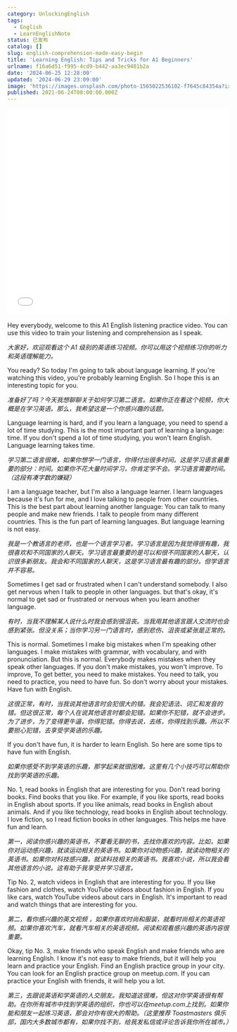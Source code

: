 ```yaml
---
category: UnlockingEnglish
tags:
  - English
  - LearnEnglishNote
status: 已发布
catalog: []
slug: english-comprehension-made-easy-begin
title: 'Learning English: Tips and Tricks for A1 Beginners'
urlname: f16a6d51-f995-4cd9-b442-aa3ec9481b2a
date: '2024-06-25 12:28:00'
updated: '2024-06-29 23:09:00'
image: 'https://images.unsplash.com/photo-1565022536102-f7645c84354a?ixlib=rb-4.0.3&q=85&fm=jpg&crop=entropy&cs=srgb'
published: 2021-06-24T08:00:00.000Z
---
```


<iframe width="100%" height="468" src="//player.bilibili.com/player.html?bvid=BV1Bx421Q7nU&p=1" scrolling="no" border="0" frameborder="no" framespacing="0" allowfullscreen="true" muted="false"  danmaku="false"> </iframe>


Hey everybody, welcome to this A1 English listening practice video. You can use this video to train your listening and comprehension as I speak.


_大家好，欢迎观看这个 A1 级别的英语练习视频。你可以用这个视频练习你的听力和英语理解能力。_


You ready? So today I'm going to talk about language learning. If you're watching this video, you're probably learning English. So I hope this is an interesting topic for you.


_准备好了吗？今天我想聊聊关于如何学习第二语言。如果你正在看这个视频，你大概是在学习英语。那么，我希望这是一个你感兴趣的话题。_


Language learning is hard, and if you learn a language, you need to spend a lot of time studying. This is the most important part of learning a language: time. If you don't spend a lot of time studying, you won't learn English. Language learning takes time.


_学习第二语言很难，如果你想学一门语言，你得付出很多时间。这是学习语言最重要的部分：时间。如果你不花大量时间学习，你肯定学不会。学习语言需要时间。（这段有凑字数的嫌疑）_


I am a language teacher, but I'm also a language learner. I learn languages because it's fun for me, and I love talking to people from other countries. This is the best part about learning another language: You can talk to many people and make new friends. I talk to people from many different countries. This is the fun part of learning languages. But language learning is not easy.


_我是一个教语言的老师，也是一个语言学习者。学习语言是因为我觉得很有趣，我很喜欢和不同国家的人聊天。学习语言最重要的是可以和很不同国家的人聊天，认识很多新朋友。我会和不同国家的人聊天，这是学习语言最有趣的部分。但学语言并不容易。_


Sometimes I get sad or frustrated when I can't understand somebody. I also get nervous when I talk to people in other languages. but that's okay, it's normal to get sad or frustrated or nervous when you learn another language.


_有时，当我不理解某人说什么时我会感到很沮丧。当我用其他语言跟人交流时也会感到紧张。但没关系；当你学习另一门语言时，感到悲伤、沮丧或紧张是正常的。_


This is normal. Sometimes I make big mistakes when I'm speaking other languages. I make mistakes with grammar, with vocabulary, and with pronunciation. But this is normal. Everybody makes mistakes when they speak other languages. If you don't make mistakes, you won't improve. To improve, To get better, you need to make mistakes. You need to talk, you need to practice, you need to have fun. So don't worry about your mistakes. Have fun with English.


_这很正常，有时，当我说其他语言时会犯很大的错。我会犯语法、词汇和发音的错。但这很正常，每个人在说其他语言时都会犯错。如果你不犯错，就不会进步。为了进步，为了变得更牛逼，你得犯错。你得去说，去练，你得找到乐趣。所以不要担心犯错，去享受学英语的乐趣。_


If you don't have fun, it is harder to learn English. So here are some tips to have fun with English.


_如果你感受不到学英语的乐趣，那学起来就很困难。这里有几个小技巧可以帮助你找到学英语的乐趣。_


No. 1, read books in English that are interesting for you. Don't read boring books. Find books that you like. For example, if you like sports, read books in English about sports. If you like animals, read books in English about animals. And if you like technology, read books in English about technology. I love fiction, so I read fiction books in other languages. This helps me have fun and learn.


_第一，阅读你感兴趣的英语书，不要看无聊的书，去找你喜欢的内容。比如，如果你对运动感兴趣，就读运动相关的英语书。如果你对动物感兴趣，就读动物相关的英语书。如果你对科技感兴趣，就读科技相关的英语书。我喜欢小说，所以我会看其他语言的小说。这有助于我享受并学习语言。_


Tip No. 2, watch videos in English that are interesting for you. If you like fashion and clothes, watch YouTube videos about fashion in English. If you like cars, watch YouTube videos about cars in English. It's important to read and watch things that are interesting for you.


_第二，看你感兴趣的英文视频 ，如果你喜欢时尚和服装，就看时尚相关的英语视频。如果你喜欢汽车，就看汽车相关的英语视频。阅读和观看感兴趣的英语内容很重要。_


Okay, tip No. 3, make friends who speak English and make friends who are learning English. I know it's not easy to make friends, but it will help you learn and practice your English. Find an English practice group in your city. You can look for an English practice group on meetup.com. If you can practice your English with friends, it will help you a lot.


_第三，去跟说英语和学英语的人交朋友。我知道这很难，但这对你学英语很有帮助。在你所有城市中找到学英语的组织，你也可以在meetup.com上找到。如果你能和朋友一起练习英语，那会对你有很大的帮助。（这里推荐 Toastmasters 俱乐部，国内大多数城市都有，如果你找不到，给我发私信或评论告诉我你所在城市。）_

